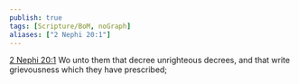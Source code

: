 ```yaml
---
publish: true
tags: [Scripture/BoM, noGraph]
aliases: ["2 Nephi 20:1"]
---
```

[2 Nephi 20:1](https://churchofjesuschrist.org/study/scriptures/bofm/2-ne/20?lang=eng&id=p1#p1) Wo unto them that decree unrighteous decrees, and that write grievousness which they have prescribed;
